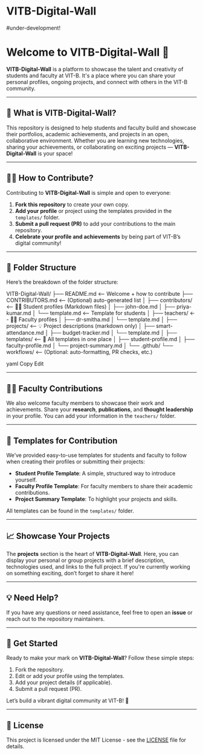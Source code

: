 # VITB-Digital-Wall

#under-development!

# Welcome to **VITB-Digital-Wall** 🎉

**VITB-Digital-Wall** is a platform to showcase the talent and creativity of students and faculty at VIT-B. It's a place where you can share your personal profiles, ongoing projects, and connect with others in the VIT-B community.

---

## 🌟 What is VITB-Digital-Wall?

This repository is designed to help students and faculty build and showcase their portfolios, academic achievements, and projects in an open, collaborative environment. Whether you are learning new technologies, sharing your achievements, or collaborating on exciting projects — **VITB-Digital-Wall** is your space!

---

## 🧑‍🎓 How to Contribute?

Contributing to **VITB-Digital-Wall** is simple and open to everyone:

1. **Fork this repository** to create your own copy.
2. **Add your profile** or project using the templates provided in the `templates/` folder.
3. **Submit a pull request (PR)** to add your contributions to the main repository.
4. **Celebrate your profile and achievements** by being part of VIT-B’s digital community!

---

## 📁 Folder Structure

Here’s the breakdown of the folder structure:

VITB-Digital-Wall/
├── README.md <-- Welcome + how to contribute
├── CONTRIBUTORS.md <-- (Optional) auto-generated list
│
├── contributors/ <-- 🧑‍🎓 Student profiles (Markdown files)
│ ├── john-doe.md
│ ├── priya-kumar.md
│ └── template.md <-- Template for students
│
├── teachers/ <-- 👨‍🏫 Faculty profiles
│ ├── dr-smitha.md
│ └── template.md
│
├── projects/ <-- 💡 Project descriptions (markdown only)
│ ├── smart-attendance.md
│ ├── budget-tracker.md
│ └── template.md
│
├── templates/ <-- 📄 All templates in one place
│ ├── student-profile.md
│ ├── faculty-profile.md
│ └── project-summary.md
│
└── .github/
└── workflows/ <-- (Optional: auto-formatting, PR checks, etc.)

yaml
Copy
Edit

---

## 🧑‍🏫 Faculty Contributions

We also welcome faculty members to showcase their work and achievements. Share your **research**, **publications**, and **thought leadership** in your profile. You can add your information in the `teachers/` folder.

---

## 🎨 Templates for Contribution

We’ve provided easy-to-use templates for students and faculty to follow when creating their profiles or submitting their projects:

- **Student Profile Template**: A simple, structured way to introduce yourself.
- **Faculty Profile Template**: For faculty members to share their academic contributions.
- **Project Summary Template**: To highlight your projects and skills.

All templates can be found in the `templates/` folder.

---

## 📈 Showcase Your Projects

The **projects** section is the heart of **VITB-Digital-Wall**. Here, you can display your personal or group projects with a brief description, technologies used, and links to the full project. If you're currently working on something exciting, don’t forget to share it here!

---

## 💡 Need Help?

If you have any questions or need assistance, feel free to open an **issue** or reach out to the repository maintainers.

---

## 🎉 Get Started

Ready to make your mark on **VITB-Digital-Wall**? Follow these simple steps:

1. Fork the repository.
2. Edit or add your profile using the templates.
3. Add your project details (if applicable).
4. Submit a pull request (PR).

Let’s build a vibrant digital community at VIT-B! 🚀

---

## 📜 License

This project is licensed under the MIT License - see the [LICENSE](LICENSE) file for details.
